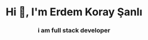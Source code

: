 <h1 align="center">Hi 👋, I'm Erdem Koray Şanlı</h1>
<h3 align="center">i am full stack developer</h3>

